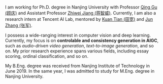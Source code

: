 I am working for Ph.D. degree in Nanjing University with Professor [Qing Gu (顾庆)](https://isetnju.github.io/guq/index.html) and Assistant Professor [Zhiwei Jiang (蒋智威)](https://zhiweinju.github.io).
Currently, I am also a research intern at Tencent AI Lab, mentored by [Kuan Tian (田宽)](https://scholar.google.com/citations?user=zZeo7hwAAAAJ) and [Jun Zhang (张军)](https://junzhang.org).  

I possess a wide-ranging interest in computer vision and deep learning.
Currently, my focus is on **controlable and consistency generation in AIGC**, such as *audio-driven video generation*, *text-to-image generation*, and so on.
My prior research experience spans various fields, including essay scoring, ordinal classification, and so on.

My B.Eng. degree was received from Nanjing Institute of Technology in June 2019.
In the same year, I was admitted to study for M.Eng. degree in Nanjing University.
